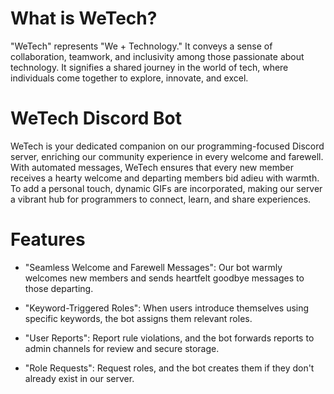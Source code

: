 ﻿# What is WeTech?
"WeTech" represents "We + Technology." It conveys a sense of collaboration, teamwork, and inclusivity among those passionate about technology. It signifies a shared journey in the world of tech, where individuals come together to explore, innovate, and excel. 

# WeTech Discord Bot

WeTech is your dedicated companion on our programming-focused Discord server, enriching our community experience in every welcome and farewell. With automated messages, WeTech ensures that every new member receives a hearty welcome and departing members bid adieu with warmth. To add a personal touch, dynamic GIFs are incorporated, making our server a vibrant hub for programmers to connect, learn, and share experiences.

# Features

- "Seamless Welcome and Farewell Messages": Our bot warmly welcomes new members and sends heartfelt goodbye messages to those departing.

- "Keyword-Triggered Roles": When users introduce themselves using specific keywords, the bot assigns them relevant roles.

- "User Reports": Report rule violations, and the bot forwards reports to admin channels for review and secure storage.

- "Role Requests": Request roles, and the bot creates them if they don't already exist in our server.
